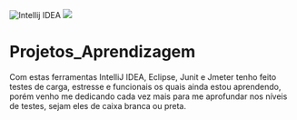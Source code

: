 ![Intellij IDEA](https://resources.jetbrains.com/storage/products/intellij-idea/img/meta/intellij-idea_logo_300x300.png)
![](//jmeter.apache.org/images/jmeter.png)

# Projetos_Aprendizagem

Com estas ferramentas IntelliJ IDEA, Eclipse, Junit e Jmeter tenho feito testes de carga, estresse e funcionais os quais ainda estou aprendendo, porém venho me dedicando cada vez mais para me aprofundar nos níveis de testes, sejam eles de caixa branca ou preta.

